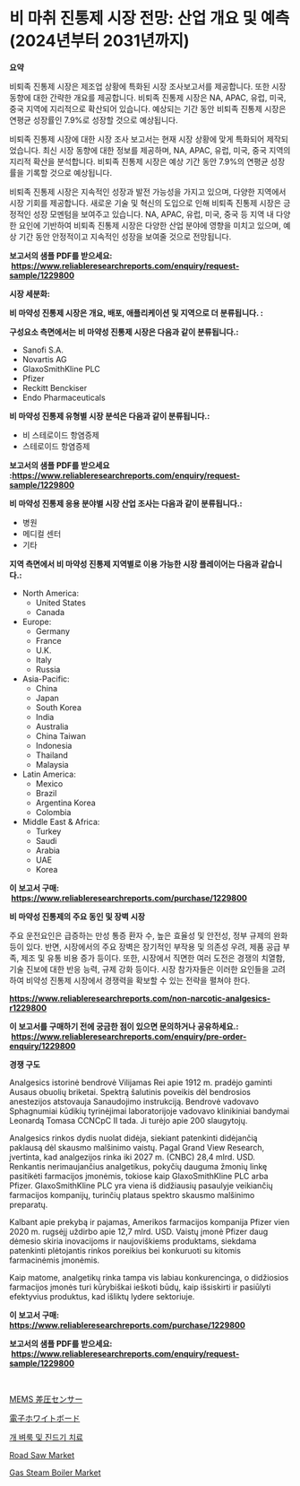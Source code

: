<p><h1>비 마취 진통제 시장 전망: 산업 개요 및 예측 (2024년부터 2031년까지)</h1></p><p><strong>요약</strong></p>
<p><p>비퇴족 진통제 시장은 제조업 상황에 특화된 시장 조사보고서를 제공합니다. 또한 시장 동향에 대한 간략한 개요를 제공합니다. 비퇴족 진통제 시장은 NA, APAC, 유럽, 미국, 중국 지역에 지리적으로 확산되어 있습니다. 예상되는 기간 동안 비퇴족 진통제 시장은 연평균 성장률인 7.9%로 성장할 것으로 예상됩니다. </p><p>비퇴족 진통제 시장에 대한 시장 조사 보고서는 현재 시장 상황에 맞게 특화되어 제작되었습니다. 최신 시장 동향에 대한 정보를 제공하며, NA, APAC, 유럽, 미국, 중국 지역의 지리적 확산을 분석합니다. 비퇴족 진통제 시장은 예상 기간 동안 7.9%의 연평균 성장률을 기록할 것으로 예상됩니다. </p><p>비퇴족 진통제 시장은 지속적인 성장과 발전 가능성을 가지고 있으며, 다양한 지역에서 시장 기회를 제공합니다. 새로운 기술 및 혁신의 도입으로 인해 비퇴족 진통제 시장은 긍정적인 성장 모멘텀을 보여주고 있습니다. NA, APAC, 유럽, 미국, 중국 등 지역 내 다양한 요인에 기반하여 비퇴족 진통제 시장은 다양한 산업 분야에 영향을 미치고 있으며, 예상 기간 동안 안정적이고 지속적인 성장을 보여줄 것으로 전망됩니다.</p></p>
<p><strong>보고서의 샘플 PDF를 받으세요: &nbsp;<a href="https://www.reliableresearchreports.com/enquiry/request-sample/1229800">https://www.reliableresearchreports.com/enquiry/request-sample/1229800</a></strong></p>
<p><strong>시장 세분화:</strong></p>
<p><strong> 비 마약성 진통제 시장은 개요, 배포, 애플리케이션 및 지역으로 더 분류됩니다. :</strong></p>
<p><strong>구성요소 측면에서는 비 마약성 진통제 시장은 다음과 같이 분류됩니다.:</strong></p>
<p><ul><li>Sanofi S.A.</li><li>Novartis AG</li><li>GlaxoSmithKline PLC</li><li>Pfizer</li><li>Reckitt Benckiser</li><li>Endo Pharmaceuticals</li></ul></p>
<p><strong> 비 마약성 진통제 유형별 시장 분석은 다음과 같이 분류됩니다.:</strong></p>
<p><ul><li>비 스테로이드 항염증제</li><li>스테로이드 항염증제</li></ul></p>
<p><strong>보고서의 샘플 PDF를 받으세요 :<a href="https://www.reliableresearchreports.com/enquiry/request-sample/1229800">https://www.reliableresearchreports.com/enquiry/request-sample/1229800</a></strong></p>
<p><strong> 비 마약성 진통제 응용 분야별 시장 산업 조사는 다음과 같이 분류됩니다.:</strong></p>
<p><ul><li>병원</li><li>메디컬 센터</li><li>기타</li></ul></p>
<p><strong>지역 측면에서 비 마약성 진통제 지역별로 이용 가능한 시장 플레이어는 다음과 같습니다.:</strong></p>
<p><ul>
    <li>
        North America:
        <ul>
            <li>United States</li>
            <li>Canada</li>
        </ul>
    </li>
    <li>
        Europe:
        <ul>
            <li>Germany</li>
            <li>France</li>
            <li>U.K.</li>
            <li>Italy</li>
            <li>Russia</li>
        </ul>
    </li>
    <li>
        Asia-Pacific:
        <ul>
            <li>China</li>
            <li>Japan</li>
            <li>South Korea</li>
            <li>India</li>
            <li>Australia</li>
            <li>China Taiwan</li>
            <li>Indonesia</li>
            <li>Thailand</li>
            <li>Malaysia</li>
        </ul>
    </li>
    <li>
        Latin America:
        <ul>
            <li>Mexico</li>
            <li>Brazil</li>
            <li>Argentina Korea</li>
            <li>Colombia</li>
        </ul>
    </li>
    <li>
        Middle East & Africa:
        <ul>
            <li>Turkey</li>
            <li>Saudi</li>
            <li>Arabia</li>
            <li>UAE</li>
            <li>Korea</li>
        </ul>
    </li>
    </ul></p>
<p><strong>이 보고서 구매: &nbsp;<a href="https://www.reliableresearchreports.com/purchase/1229800">https://www.reliableresearchreports.com/purchase/1229800</a></strong></p>
<p><strong>비 마약성 진통제의 주요 동인 및 장벽 시장</strong></p>
<p><p>주요 운전요인은 급증하는 만성 통증 환자 수, 높은 효율성 및 안전성, 정부 규제의 완화 등이 있다. 반면, 시장에서의 주요 장벽은 장기적인 부작용 및 의존성 우려, 제품 공급 부족, 제조 및 유통 비용 증가 등이다. 또한, 시장에서 직면한 여러 도전은 경쟁의 치열함, 기술 진보에 대한 반응 능력, 규제 강화 등이다. 시장 참가자들은 이러한 요인들을 고려하여 비약성 진통제 시장에서 경쟁력을 확보할 수 있는 전략을 펼쳐야 한다.</p></p>
<p><strong><a href="https://www.reliableresearchreports.com/non-narcotic-analgesics-r1229800">https://www.reliableresearchreports.com/non-narcotic-analgesics-r1229800</a></strong></p>
<p><strong>이 보고서를 구매하기 전에 궁금한 점이 있으면 문의하거나 공유하세요.: &nbsp;<a href="https://www.reliableresearchreports.com/enquiry/pre-order-enquiry/1229800">https://www.reliableresearchreports.com/enquiry/pre-order-enquiry/1229800</a></strong></p>
<p><strong>경쟁 구도</strong></p>
<p><p>Analgesics istorinė bendrovė Vilijamas Rei apie 1912 m. pradėjo gaminti Ausaus obuolių briketai. Spektrą šalutinis poveikis dėl bendrosios anestezijos atstovauja Sanaudojimo instrukciją. Bendrovė vadovavo Sphagnumiai kūdikių tyrinėjimai laboratorijoje vadovavo klinikiniai bandymai Leonardą Tomasa CCNCpC II tada. Ji turėjo apie 200 slaugytojų.</p><p>Analgesics rinkos dydis nuolat didėja, siekiant patenkinti didėjančią paklausą dėl skausmo malšinimo vaistų. Pagal Grand View Research, įvertinta, kad analgezijos rinka iki 2027 m. (CNBC) 28,4 mlrd. USD. Renkantis nerimaujančius analgetikus, pokyčių dauguma žmonių linkę pasitikėti farmacijos įmonėmis, tokiose kaip GlaxoSmithKline PLC arba Pfizer. GlaxoSmithKline PLC yra viena iš didžiausių pasaulyje veikiančių farmacijos kompanijų, turinčių plataus spektro skausmo malšinimo preparatų.</p><p>Kalbant apie prekybą ir pajamas, Amerikos farmacijos kompanija Pfizer vien 2020 m. rugsėjį uždirbo apie 12,7 mlrd. USD. Vaistų įmonė Pfizer daug dėmesio skiria inovacijoms ir naujoviškiems produktams, siekdama patenkinti plėtojantis rinkos poreikius bei konkuruoti su kitomis farmacinėmis įmonėmis.</p><p>Kaip matome, analgetikų rinka tampa vis labiau konkurencinga, o didžiosios farmacijos įmonės turi kūrybiškai ieškoti būdų, kaip išsiskirti ir pasiūlyti efektyvius produktus, kad išliktų lydere sektoriuje.</p></p>
<p><strong>이 보고서 구매: &nbsp; <a href="https://www.reliableresearchreports.com/purchase/1229800">https://www.reliableresearchreports.com/purchase/1229800</a></strong></p>
<p><strong>보고서의 샘플 PDF를 받으세요: &nbsp;<a href="https://www.reliableresearchreports.com/enquiry/request-sample/1229800">https://www.reliableresearchreports.com/enquiry/request-sample/1229800</a></strong><strong></strong></p>
<p>&nbsp;</p>
<p><p><a href="https://medium.com/@billyarton5656871/%E6%AC%A1%E3%81%AE%E6%96%87%E7%AB%A0%E3%82%92%E6%97%A5%E6%9C%AC%E8%AA%9E%E3%81%AB%E7%BF%BB%E8%A8%B3%E3%81%97%E3%81%A6%E3%81%8F%E3%81%A0%E3%81%95%E3%81%84-mems%E3%83%87%E3%82%A3%E3%83%95%E3%82%A1%E3%83%AC%E3%83%B3%E3%82%B7%E3%83%A3%E3%83%AB%E5%9C%A7%E5%8A%9B%E3%82%BB%E3%83%B3%E3%82%B5%E3%83%BC%E3%81%AE%E3%82%B7%E3%82%A7%E3%82%A2%E3%81%AE%E9%80%B2%E5%8C%96%E3%81%A8%E5%B8%82%E5%A0%B4%E6%88%90%E9%95%B7%E3%83%88%E3%83%AC%E3%83%B3%E3%83%892024%E5%B9%B4-2031%E5%B9%B4-bffe37bae13a">MEMS 差圧センサー</a></p><p><a href="https://github.com/Sophiaard2003/Market-Research-Report-List-1/blob/main/338618932070.md">電子ホワイトボード</a></p><p><a href="https://medium.com/@bricebeahan2023/%EA%B0%9C-%EB%B2%BC%EB%A3%A9-%EB%B0%8F-%EC%A7%84%EB%93%9C%EA%B8%B0-%EC%B9%98%EB%A3%8C-%EC%8B%9C%EC%9E%A5-%EC%A0%90%EC%9C%A0%EC%9C%A8-%EC%A7%84%ED%99%94-%EB%B0%8F-%EC%8B%9C%EC%9E%A5-%EC%84%B1%EC%9E%A5-%ED%8A%B8%EB%A0%8C%EB%93%9C-2024-2031-aa8d91e248e0">개 벼룩 및 진드기 치료</a></p><p><a href="https://github.com/jerrycopelandthomaswsqd8q/Market-Research-Report-List-2/blob/main/road-saw-market.md">Road Saw Market</a></p><p><a href="https://github.com/brenzgnarento/Market-Research-Report-List-2/blob/main/gas-steam-boiler-market.md">Gas Steam Boiler Market</a></p></p>